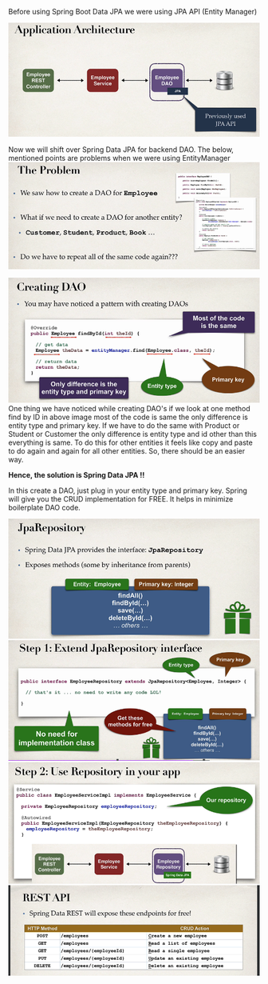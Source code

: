 Before using Spring Boot Data JPA we were using JPA API (Entity Manager)

![](Images/SpringBootJPAapi.png)

Now we will shift over Spring Data JPA for backend DAO. The below, mentioned points are problems when we were using
EntityManager
![](Images/problemWithJPA.png)

![](Images/creatingDAO.png)
One thing we have noticed while creating DAO's if we look at one method find by ID in above image most of the code is
same the only difference is entity type and primary key.
If we have to do the same with Product or Student or Customer the only difference is entity type and id other than this
everything is same. To do this for other entities it feels like copy and paste to do again and again for all other
entities. So, there should be an easier way.

**Hence, the solution is Spring Data JPA !!**

In this create a DAO, just plug in your entity type and primary key. Spring will give you the CRUD implementation for
FREE. It helps in minimize boilerplate DAO code.

![](Images/JPARepository.png)
![](Images/Step1JPARepository.png)
![](Images/Step2JPARepository.png)
![](Images/SpringEmployeesAPI.png)
